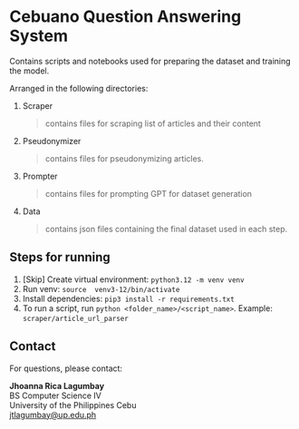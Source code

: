 # Cebuano Question Answering System 

Contains scripts and notebooks used for preparing the dataset and training the model.

Arranged in the following directories:
1. Scraper
   > contains files for scraping list of articles and their content
2. Pseudonymizer
   > contains files for pseudonymizing articles.
3. Prompter
   > contains files for prompting GPT for dataset generation
4. Data
   > contains json files containing the final dataset used in each step.

## Steps for running
1. [Skip] Create virtual environment: `python3.12 -m venv venv`
2. Run venv: `source  venv3-12/bin/activate`
3. Install dependencies: `pip3 install -r requirements.txt`
4. To run a script, run `python <folder_name>/<script_name>`. Example: `scraper/article_url_parser` 
## Contact
For questions, please contact:

**Jhoanna Rica Lagumbay**\
BS Computer Science IV\
University of the Philippines Cebu\
jtlagumbay@up.edu.ph